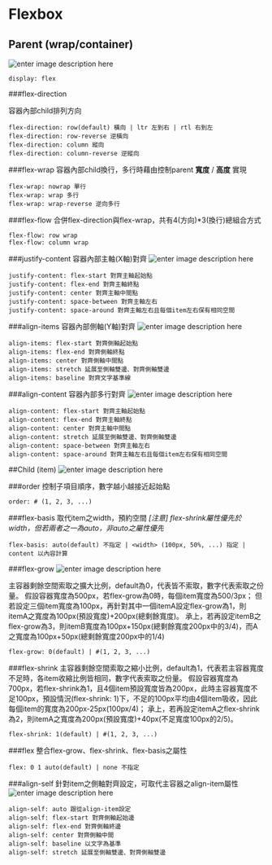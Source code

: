 # Flexbox

## Parent (wrap/container)
![enter image description here](https://cdn.css-tricks.com/wp-content/uploads/2014/05/flex-container.svg)

    display: flex

###flex-direction

容器內部child排列方向

    flex-direction: row(default) 橫向 | ltr 左到右 | rtl 右到左 
    flex-direction: row-reverse 逆橫向
    flex-direction: column 縱向
    flex-direction: column-reverse 逆縱向

###flex-wrap
容器內部child換行，多行時藉由控制parent **寬度** / **高度** 實現

    flex-wrap: nowrap 單行
    flex-wrap: wrap 多行
    flex-wrap: wrap-reverse 逆向多行

###flex-flow
合併flex-direction與flex-wrap，共有4(方向)*3(換行)總組合方式

    flex-flow: row wrap
    flex-flow: column wrap

###justify-content
容器內部主軸(X軸)對齊
![enter image description here](https://cdn.css-tricks.com/wp-content/uploads/2013/04/justify-content.svg)

    justify-content: flex-start 對齊主軸起始點
    justify-content: flex-end 對齊主軸終點
    justify-content: center 對齊主軸中間點
    justify-content: space-between 對齊主軸左右
    justify-content: space-around 對齊主軸左右且每個item左右保有相同空間
 
###align-items
容器內部側軸(Y軸)對齊
![enter image description here](https://cdn.css-tricks.com/wp-content/uploads/2014/05/align-items.svg)

    align-items: flex-start 對齊側軸起始點
    align-items: flex-end 對齊側軸終點
    align-items: center 對齊側軸中間點
    align-items: stretch 延展至側軸雙邊、對齊側軸雙邊
    align-items: baseline 對齊文字基準線

###align-content
容器內部多行對齊
![enter image description here](https://cdn.css-tricks.com/wp-content/uploads/2013/04/align-content.svg)

    align-content: flex-start 對齊主軸起始點
    align-content: flex-end 對齊主軸終點
    align-content: center 對齊主軸中間點
    align-content: stretch 延展至側軸雙邊、對齊側軸雙邊
    align-content: space-between 對齊主軸左右
    align-content: space-around 對齊主軸左右且每個item左右保有相同空間

##Child (item)
![enter image description here](https://cdn.css-tricks.com/wp-content/uploads/2014/05/flex-items.svg)

###order
控制子項目順序，數字越小越接近起始點

    order: # (1, 2, 3, ...)

###flex-basis
取代item之width，預約空間
*[注意]  flex-shrink屬性優先於width，但若兩者之一為auto，非auto之屬性優先*

    flex-basis: auto(default) 不指定 | <width> (100px, 50%, ...) 指定 | content 以內容計算


###flex-grow
![enter image description here](https://cdn.css-tricks.com/wp-content/uploads/2014/05/flex-grow.svg)

主容器剩餘空間索取之擴大比例，default為0，代表皆不索取，數字代表索取之份量。
假設容器寬度為500px，若flex-grow為0時，每個item寬度為500/3px；
但若設定三個item寬度為100px，再針對其中一個itemA設定flex-grow為1，則itemA之寬度為100px(預設寬度)+200px(總剩餘寬度)。
承上，若再設定itemB之flex-grow為3，則itemB寬度為100px+150px(總剩餘寬度200px中的3/4)，而A之寬度為100px+50px(總剩餘寬度200px中的1/4)

    flex-grow: 0(default) | #(1, 2, 3, ...)
 
###flex-shrink
主容器剩餘空間索取之縮小比例，default為1，代表若主容器寬度不足時，各item收縮比例皆相同，數字代表索取之份量。
假設容器寬度為700px，若flex-shrink為1，且4個item預設寬度皆為200px，此時主容器寬度不足100px，預設情況(flex-shrink: 1)下，不足的100px平均由4個item吸收，因此每個item的寬度為200px-25px(100px/4)；
承上，若再設定itemA之flex-shrink為2，則itemA之寬度為200px(預設寬度)+40px(不足寬度100px的2/5)。

    flex-shrink: 1(default) | #(1, 2, 3, ...)

###flex
整合flex-grow、flex-shrink、flex-basis之屬性

    flex: 0 1 auto(default) | none 不指定

###align-self
針對item之側軸對齊設定，可取代主容器之align-item屬性
![enter image description here](https://cdn.css-tricks.com/wp-content/uploads/2014/05/align-items.svg)

    align-self: auto 跟從align-item設定
    align-self: flex-start 對齊側軸起始邊
    align-self: flex-end 對齊側軸終邊
    align-self: center 對齊側軸中間
    align-self: baseline 以文字為基準
    align-self: stretch 延展至側軸雙邊、對齊側軸雙邊